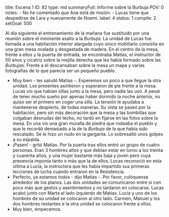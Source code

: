 title:          Escena 1
ID:             82
type:           md
summaryFull:    Informe sobre la Burbuja
POV:            0
notes:          - No he comentado que Ana está de misión.
                - Lucas tiene que despedirse de Lara y nuevamente de Noemí.
label:          4
status:         1
compile:        2
setGoal:        500


Al día siguiente el entrenamiento de la mañana fue sustituido por una reunión sobre el inminente asalto a la *Burbuja*.
La unidad de Lucas fue llamada a una habitación interior alargada cuyo único mobiliario consistía en una gran mesa ovalada y desgastada de madera.
En el centro de la mesa, frente a ellos y la puerta de entrada, se encontraba Matías, el instructor de 50 años y cicatriz sobre la mejilla derecha que les había formado sobre las *Burbujas*. Frente a él descansaban sobre la mesa un mapa y varias fotografías de lo que parecía ser un pequeño pueblo.
- Muy bien - les saludó Matías -. Esperemos un poco a que llegue la otra unidad.
Los presentes asintieron y esperaron de pie frente a la mesa. Lucas vio que habían sillas junto a la mesa, pero nadie las usó. A pesar de tener mucho sueño por apenas haber dormido la noche anterior, no quiso ser el primero en coger una silla.
La tensión le ayudaba a mantenerse despierto, de todas maneras.
Su vista se paseó por la habitación, pero sin más decoración que la mesa y las bombillas que colgaban desnudas del techo, no tardó en fijarse en las fotos sobre la mesa.
En una vio una  gran muralla de piedra que rodeaba el pueblo y que le recordó demasiado a la de la *Burbuja* de la que había sido rescatado.
Se le hizo un nudo en la garganta.
Lo sobresaltó unos golpes a su espalda.
- ¡Pasen! - gritó Matías.
Por la puerta tras ellos entró un grupo de cuatro personas. Eran 3 hombres altos y que debían estar en torno a los treinta y cuarenta años, y una mujer bastante más baja y joven pero cuya presencia imponía tanto o más que la de ellos.
Lucas reconoció en esta última a Lucía, la instructora que les había impartido sus primeras lecciones de lucha cuando entraron en la Resistencia.
- Perfecto, ya estamos todos - dijo Matías -. Por favor, colóquense alrededor de los planos.
Las dos unidades se comunicaron entre sí con poco más que gestos y asentimientos y no tardaron en colocarse. Lucas acabó junto con Marta al lado izquierdo de Matías. Lucía y uno de los hombres de su unidad se colocaron al otro lado. Carmen, Manuel y los dos hombres restantes e la otra unidad se colocaron frente a ellos.
- Muy bien, empecemos.